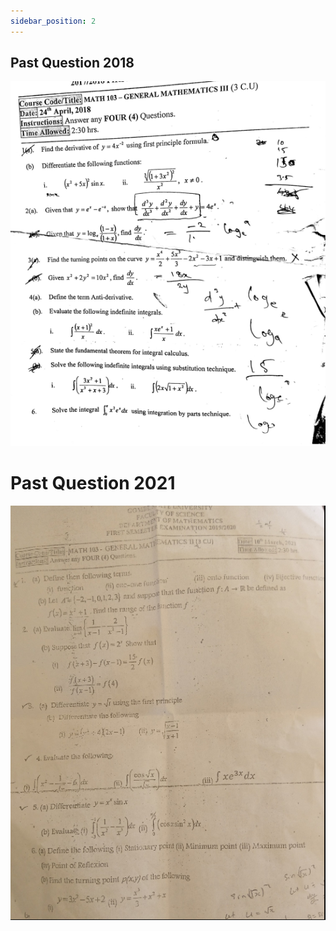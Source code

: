 ```yaml
---
sidebar_position: 2
---
```



## Past Question 2018

![](img/2018.png)

# Past Question 2021

![](img/ps2021.png)